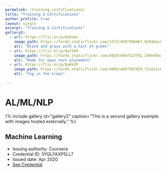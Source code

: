 ```yaml
---
permalink: /training_certifications/
title: "Training & Certifications"
author_profile: true
layout: single
excerpt: "Training & Certifications"
gallery2:
  - url: https://flic.kr/p/8a6Ven
    image_path: https://farm2.staticflickr.com/1272/4697500467_8294dac099_q.jpg
    alt: "Black and grays with a hint of green"
  - url: https://flic.kr/p/8a738X
    image_path: https://farm5.staticflickr.com/4029/4697523701_249e93ba23_q.jpg
    alt: "Made for open text placement"
  - url: https://flic.kr/p/8a6VXP
    image_path: https://farm5.staticflickr.com/4046/4697502929_72c612c636_q.jpg
    alt: "Fog in the trees"

---
```


# AL/ML/NLP

{% include gallery id="gallery2" caption="This is a second gallery example with images hosted externally." %}

## Machine Learning
* Issuing authority: Coursera
* Credential ID: 3YQLFAXP5LL7
* Issued date: Apr 2020
* [See Credential](https://www.coursera.org/account/accomplishments/certificate/3YQLFAXP5LL7)


